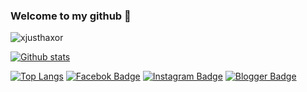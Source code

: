 ### Welcome to my github 👋
<p align=left> <img src=https://komarev.com/ghpvc/?username=xjusthaxor alt=xjusthaxor /> </p>

[![Github stats](https://github-readme-stats.vercel.app/api?username=xjusthaxor&show_icons=true&theme=radical&include_all_commits=true)](https://github.com/xjusthaxor/github-readme-stats)

[![Top Langs](https://github-readme-stats.vercel.app/api/top-langs/?username=xjusthaxor&layout=compact&theme=radical)](https://github.com/xjusthaxor/github-readme-stats)
[![Facebok Badge](https://img.shields.io/badge/-xjusthaxor-blue?style=flat&logo=Facebook&logoColor=white&link=https://www.facebook.com/404/)](https://www.facebook.com/xjusthaxor) 
[![Instagram Badge](https://img.shields.io/badge/-xjusthaxor-f01397?style=flat&logo=Instagram&logoColor=white&link=https://www.instagram.com/zuck/)](https://www.instagram.com/zuck)
[![Blogger Badge](https://img.shields.io/badge/-xjusthaxor-orange?style=flat&logo=Blogger&logoColor=white&link=https://privacy1337.blogspot.com/)](https://privacy1337.blogspot.com)
